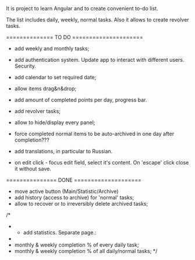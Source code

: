 It is project to learn Angular and to create convenient to-do list.

The list includes daily, weekly, normal tasks.
Also it allows to create revolver tasks.

============== TO DO =====================

- add weekly and monthly tasks;
- add authentication system. Update app to interact with different users. Security.
- add calendar to set required date;

- allow items drag&n&drop;
- add amount of completed points per day, progress bar.
- add revolver tasks;

- allow to hide/display every panel;
- force completed normal items to be auto-archived in one day after completion???
- add translations, in particular to Russian.

- on edit click - focus edit field, select it's content. On 'escape' click close it without save.

=============== DONE ====================

- move active button (Main/Statistic/Archive)
- add history (access to archive) for 'normal' tasks;
- allow to recover or to irreversibly delete archived tasks;

/*
 * - add statistics. Separate page.:
 * 
 * monthly & weekly completion % of every daily task;
 * monthly & weekly completion % of all daily/normal tasks;
 */

